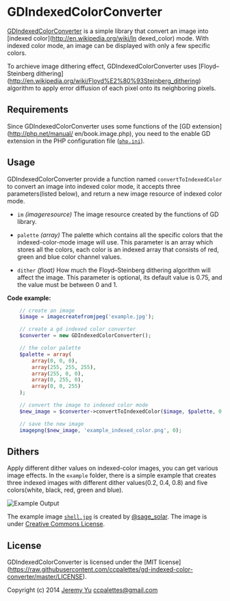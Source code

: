 GDIndexedColorConverter
=======================

[GDIndexedColorConverter](https://github.com/ccpalettes/gd-indexed-color-converter) is a
simple library that convert an image into [indexed color](http://en.wikipedia.org/wiki/In
dexed_color) mode. With indexed color mode, an image can be displayed with only a few
specific colors.

To archieve image dithering effect, GDIndexedColorConverter uses [Floyd–Steinberg dithering]
(http://en.wikipedia.org/wiki/Floyd%E2%80%93Steinberg_dithering) algorithm to apply error
diffusion of each pixel onto its neighboring pixels.

Requirements
------------

Since GDIndexedColorConverter uses some functions of the [GD extension](http://php.net/manual/
en/book.image.php), you need to the enable GD extension in the PHP configuration file
([`php.ini`](http://php.net/manual/en/ini.php)).

Usage
-----

GDIndexedColorConverter provide a function named `convertToIndexedColor` to convert an image
into indexed color mode, it accepts three parameters(listed below), and return a new image
resource of indexed color mode.

- `im` *(imageresource)* The image resource created by the functions of GD library.

- `palette` *(array)* The palette which contains all the specific colors that the indexed-color-mode
image will use. This parameter is an array which stores all the colors, each color is an
indexed array that consists of red, green and blue color channel values.

- `dither` *(float)* How much the Floyd–Steinberg dithering algorithm will affect the
image. This parameter is optional, its default value is 0.75, and the value must be between
0 and 1.

**Code example:**

```php
	// create an image
	$image = imagecreatefromjpeg('example.jpg');

	// create a gd indexed color converter
	$converter = new GDIndexedColorConverter();

	// the color palette
	$palette = array(
		array(0, 0, 0),
		array(255, 255, 255),
		array(255, 0, 0),
		array(0, 255, 0),
		array(0, 0, 255)
	);

	// convert the image to indexed color mode
	$new_image = $converter->convertToIndexedColor($image, $palette, 0.8);

	// save the new image
	imagepng($new_image, 'example_indexed_color.png', 0);
```

Dithers
-------

Apply different dither values on indexed-color images, you can get various image effects.
In the `example` folder, there is a simple example that creates three indexed images with
different dither values(0.2, 0.4, 0.8) and five colors(white, black, red, green and blue).

![Example Output](https://raw.githubusercontent.com/ccpalettes/gd-indexed-color-converter/gh-pages/storage/example_output.jpg)

The example image [`shell.jpg`](https://www.flickr.com/photos/sagesolar/10894165595) is
created by [@sage_solar](https://www.flickr.com/photos/sagesolar/). The image is under
[Creative Commons License](https://creativecommons.org/licenses/by/2.0/).

License
-------
GDIndexedColorConverter is licensed under the [MIT license]
(https://raw.githubusercontent.com/ccpalettes/gd-indexed-color-converter/master/LICENSE).

Copyright (c) 2014 [Jeremy Yu](https://github.com/ccpalettes) <ccpalettes@gmail.com>

